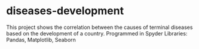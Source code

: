 # diseases-development
This project shows the correlation between the causes of terminal diseases based on the development of a country.
Programmed in Spyder
Libraries: Pandas, Matplotlib, Seaborn
